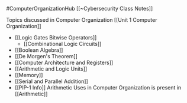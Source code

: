 #ComputerOrganizationHub
[[~Cybersecurity Class Notes]]

Topics discussed in Computer Organization
[[Unit 1 Computer Organization]]
- [[Logic Gates Bitwise Operators]]
	- [[Combinational Logic Circuits]]
- [[Boolean Algebra]] 
- [[De Morgen's Theorem]]
- [[Computer Architecture and Registers]]
- [[Arithmetic and Logic Units]] 
- [[Memory]]
- [[Serial and Parallel Addition]]
- [[PIP-1 Info]]
Arithmetic Uses in Computer Organization is present in [[Arithmetic]]
